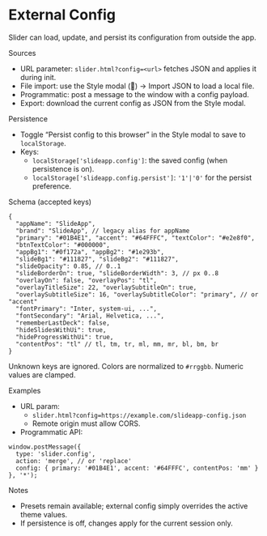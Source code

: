 # External Config

Slider can load, update, and persist its configuration from outside the app.

Sources
- URL parameter: `slider.html?config=<url>` fetches JSON and applies it during init.
- File import: use the Style modal (🎨) → Import JSON to load a local file.
- Programmatic: post a message to the window with a config payload.
- Export: download the current config as JSON from the Style modal.

Persistence
- Toggle “Persist config to this browser” in the Style modal to save to `localStorage`.
- Keys:
  - `localStorage['slideapp.config']`: the saved config (when persistence is on).
  - `localStorage['slideapp.config.persist']`: `'1'|'0'` for the persist preference.

Schema (accepted keys)
```
{
  "appName": "SlideApp",
  "brand": "SlideApp", // legacy alias for appName
  "primary": "#01B4E1", "accent": "#64FFFC", "textColor": "#e2e8f0",
  "btnTextColor": "#000000",
  "appBg1": "#0f172a", "appBg2": "#1e293b",
  "slideBg1": "#111827", "slideBg2": "#111827",
  "slideOpacity": 0.85, // 0..1
  "slideBorderOn": true, "slideBorderWidth": 3, // px 0..8
  "overlayOn": false, "overlayPos": "tl",
  "overlayTitleSize": 22, "overlaySubtitleOn": true,
  "overlaySubtitleSize": 16, "overlaySubtitleColor": "primary", // or "accent"
  "fontPrimary": "Inter, system-ui, ...",
  "fontSecondary": "Arial, Helvetica, ...",
  "rememberLastDeck": false,
  "hideSlidesWithUi": true,
  "hideProgressWithUi": true,
  "contentPos": "tl" // tl, tm, tr, ml, mm, mr, bl, bm, br
}
```
Unknown keys are ignored. Colors are normalized to `#rrggbb`. Numeric values are clamped.

Examples
- URL param:
  - `slider.html?config=https://example.com/slideapp-config.json`
  - Remote origin must allow CORS.
- Programmatic API:
```
window.postMessage({
  type: 'slider.config',
  action: 'merge', // or 'replace'
  config: { primary: '#01B4E1', accent: '#64FFFC', contentPos: 'mm' }
}, '*');
```

Notes
- Presets remain available; external config simply overrides the active theme values.
- If persistence is off, changes apply for the current session only.
